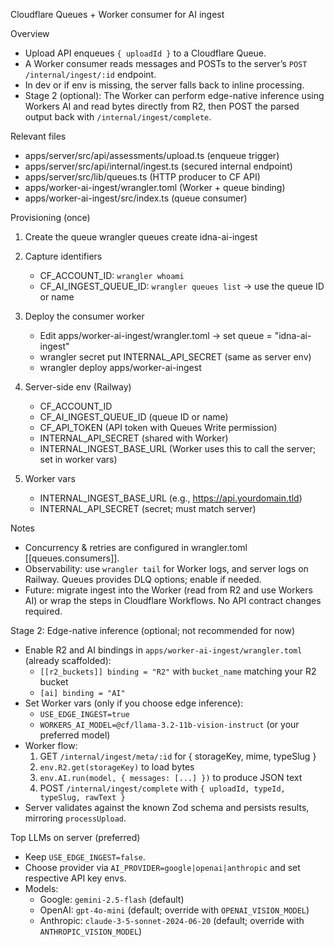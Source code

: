 Cloudflare Queues + Worker consumer for AI ingest

Overview
- Upload API enqueues `{ uploadId }` to a Cloudflare Queue.
- A Worker consumer reads messages and POSTs to the server’s `POST /internal/ingest/:id` endpoint.
- In dev or if env is missing, the server falls back to inline processing.
- Stage 2 (optional): The Worker can perform edge-native inference using Workers AI and read bytes directly from R2, then POST the parsed output back with `/internal/ingest/complete`.

Relevant files
- apps/server/src/api/assessments/upload.ts (enqueue trigger)
- apps/server/src/api/internal/ingest.ts (secured internal endpoint)
- apps/server/src/lib/queues.ts (HTTP producer to CF API)
- apps/worker-ai-ingest/wrangler.toml (Worker + queue binding)
- apps/worker-ai-ingest/src/index.ts (queue consumer)

Provisioning (once)
1) Create the queue
   wrangler queues create idna-ai-ingest

2) Capture identifiers
   - CF_ACCOUNT_ID: `wrangler whoami`
   - CF_AI_INGEST_QUEUE_ID: `wrangler queues list` → use the queue ID or name

3) Deploy the consumer worker
   - Edit apps/worker-ai-ingest/wrangler.toml → set queue = "idna-ai-ingest"
   - wrangler secret put INTERNAL_API_SECRET (same as server env)
   - wrangler deploy apps/worker-ai-ingest

4) Server-side env (Railway)
   - CF_ACCOUNT_ID
   - CF_AI_INGEST_QUEUE_ID (queue ID or name)
   - CF_API_TOKEN (API token with Queues Write permission)
   - INTERNAL_API_SECRET (shared with Worker)
   - INTERNAL_INGEST_BASE_URL (Worker uses this to call the server; set in worker vars)

5) Worker vars
   - INTERNAL_INGEST_BASE_URL (e.g., https://api.yourdomain.tld)
   - INTERNAL_API_SECRET (secret; must match server)

Notes
- Concurrency & retries are configured in wrangler.toml [[queues.consumers]].
- Observability: use `wrangler tail` for Worker logs, and server logs on Railway. Queues provides DLQ options; enable if needed.
- Future: migrate ingest into the Worker (read from R2 and use Workers AI) or wrap the steps in Cloudflare Workflows. No API contract changes required.

Stage 2: Edge-native inference (optional; not recommended for now)
- Enable R2 and AI bindings in `apps/worker-ai-ingest/wrangler.toml` (already scaffolded):
  - `[[r2_buckets]] binding = "R2"` with `bucket_name` matching your R2 bucket
  - `[ai] binding = "AI"`
- Set Worker vars (only if you choose edge inference):
  - `USE_EDGE_INGEST=true`
  - `WORKERS_AI_MODEL=@cf/llama-3.2-11b-vision-instruct` (or your preferred model)
- Worker flow:
  1) GET `/internal/ingest/meta/:id` for { storageKey, mime, typeSlug }
  2) `env.R2.get(storageKey)` to load bytes
  3) `env.AI.run(model, { messages: [...] })` to produce JSON text
  4) POST `/internal/ingest/complete` with `{ uploadId, typeId, typeSlug, rawText }`
- Server validates against the known Zod schema and persists results, mirroring `processUpload`.

Top LLMs on server (preferred)
- Keep `USE_EDGE_INGEST=false`.
- Choose provider via `AI_PROVIDER=google|openai|anthropic` and set respective API key envs.
- Models:
  - Google: `gemini-2.5-flash` (default)
  - OpenAI: `gpt-4o-mini` (default; override with `OPENAI_VISION_MODEL`)
  - Anthropic: `claude-3-5-sonnet-2024-06-20` (default; override with `ANTHROPIC_VISION_MODEL`)
